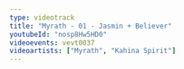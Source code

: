```yaml
---
type: videotrack
title: "Myrath - 01 - Jasmin + Believer"
youtubeId: "nosp8Hw5HD0"
videoevents: vevt0037
videoartists: ["Myrath", "Kahina Spirit"]
---
```


